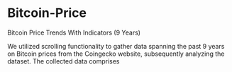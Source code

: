 # Bitcoin-Price
Bitcoin Price Trends With Indicators (9 Years)

We utilized scrolling functionality to gather data spanning the past 9 years on Bitcoin prices from the Coingecko website, subsequently analyzing the dataset. The collected data comprises 
